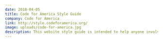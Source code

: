 ```yaml
---
date: 2018-04-05
title: Code for America Style Guide
company: Code for America
link: http://style.codeforamerica.org/
image: uploads/code-for-america.jpg
description: This website style guide is intended to help anyone involved with communications for Code for America and its affiliate programs.
---
```

